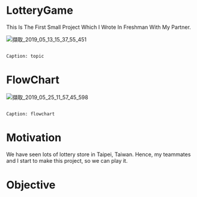 # LotteryGame
This Is The First Small Project Which I Wrote In Freshman With My Partner.

![擷取_2019_05_13_15_37_55_451](https://user-images.githubusercontent.com/48882710/57603819-361da480-7595-11e9-8560-233d0b588add.png)

                                                                                  Caption: topic
# FlowChart
![擷取_2019_05_25_11_57_45_598](https://user-images.githubusercontent.com/48882710/58364272-5aa64480-7ee4-11e9-9a71-99c8ae1626fa.png)

                                                                                  Caption: flowchart
# Motivation
We have seen lots of lottery store in Taipei, Taiwan. Hence, my teammates and I start to make this project, so we can play it.
# Objective

